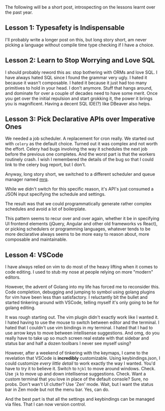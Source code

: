 The following will be a short post, introspecting on the lessons learnt over the past year.

## Lesson 1: Typesafety is Indispensable
 
 I'll probably write a longer post on this, but long story short, am never picking a language without compile time type checking if I have a choice.

## Lesson 2: Learn to Stop Worrying and Love SQL

I should probably reword this as: stop bothering with ORMs and love SQL.
I have always hated SQL since I found the grammar very ugly. I hated it because it wasn't composable. I hated it because it just had too many primitives to hold in your head.
I don't anymore.
Stuff that hangs around, and dominate for over a couple of decades need to have some merit.
Once you get over the initial repulsion and start grokking it, the power it brings you is magnificent. 
Having a decent SQL IDE(?) like DBeaver also helps.

## Lesson 3: Pick Declarative APIs over Imperative Ones

We needed a job scheduler. A replacement for cron really. We started out with `celery` as the default choice. 
Turned out it was complex and not worth the effort. Celery had bugs involving the way it schedules the next job before the previous one completes. And the worst part is that the workers routinely crash.
I wish I remembered the details of the bug so that I could link to the celery bug report, but I don't.

Anyway, long story short, we switched to a different scheduler and queue manager named [mrq](https://mrq.readthedocs.io/). 

While we didn't switch for this specific reason, it's API's just consumed a JSON input specifying the schedule and settings. 

The result was that we could programmatically generate rather complex schedules and avoid a lot of boilerplate.

This pattern seems to recur over and over again, whether it be in specifying UI frontend elements (jQuery, Angular and other old frameworks vs React), or picking schedulers or programming languages, whatever tends to be more declarative always seems to be more easy to reason about, more composable and maintainable.

## Lesson 4: VSCode

I have always relied on vim to do most of the heavy lifting when it comes to code editing. I used to stub my nose at people relying on more "modern" editors.

However, the advent of Golang into my life has forced me to reconsider this. Code completion, debugging and jumping to symbol using golang plugins for vim have been less than satisfactory. I reluctantly bit the bullet and started tinkering around with VSCode, telling myself it's only going to be for golang editing. 

It was rough starting out. The vim plugin didn't exactly work like I wanted it. I hated having to use the mouse to switch between editor and the terminal. I hated that I couldn't use vim bindings in my terminal. I hated that I had to use arrow keys to move between intellisense suggestions. And omg, do you really have to take up so much screen real estate with that sidebar and status bar and half a dozen toolbars I never see myself using?

However, after a weekend of tinkering with the keymaps, I came to the revelation that VSCode is **incredibly** customizable. Using keybindings.json, I could customize _every little detail_ to work exactly the way I wanted. You'd have to try it to believe it. Switch to `hjkl` to move around windows. Check. Use `jk` to move up and down intellisense suggestions. Check. Want a custom terminal that you love in place of the default console? Sure, no probs. Don't wan't UI clutter? Use 'Zen' mode. Wait, but I want the status bar in Zen mode but not the menu bar. Yes, can do. 

And the best part is that all the settings and keybindings can be managed via files. That I can now version control.


<!--stackedit_data:
eyJoaXN0b3J5IjpbLTIzMDc4MTY3NywxODUwNjQ5NjMzLC0xOD
MxOTg4OSwxNzE4NTY1MTE2XX0=
-->